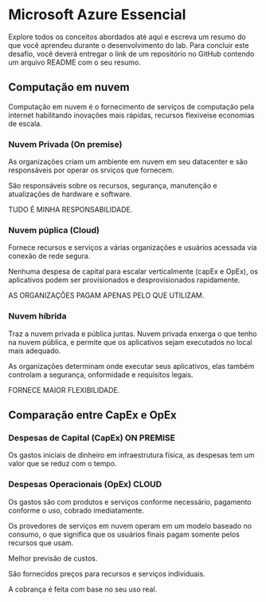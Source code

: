
# Microsoft Azure Essencial

Explore todos os conceitos abordados até aqui e escreva um resumo do que você aprendeu durante o desenvolvimento do lab. Para concluir este desafio, você deverá entregar o link de um repositório no GitHub contendo um arquivo README com o seu resumo. 

## Computação em nuvem
    
Computação em nuvem é o fornecimento de serviços de computação pela internet habilitando inovações mais rápidas, recursos flexiveise economias de escala.


### Nuvem Privada (On premise)

As organizações criam um ambiente em nuvem em seu datacenter e são responsáveis por operar os srviços que fornecem.

São responsáveis sobre os recursos, segurança, manutenção e atualizações de hardware e software.

TUDO É MINHA RESPONSABILIDADE.
### Nuvem púplica (Cloud)

Fornece recursos e serviços a várias organizações e usuários acessada via conexão de rede segura.

Nenhuma despesa de capital para escalar verticalmente (capEx e OpEx), os aplicativos podem ser provisionados e desprovisionados rapidamente.

AS ORGANIZAÇÕES PAGAM APENAS PELO QUE UTILIZAM.
### Nuvem híbrida

Traz a nuvem privada e pública juntas. Nuvem privada enxerga o que tenho na nuvem pública, e permite que os aplicativos sejam executados no local mais adequado.

As organizações determinam onde executar seus aplicativos, elas também controlam a segurança, onformidade e requisitos legais.

FORNECE MAIOR FLEXIBILIDADE.
## Comparação entre CapEx e OpEx

### Despesas de Capital (CapEx) ON PREMISE

Os gastos iniciais de dinheiro em infraestrutura física, as despesas tem um valor que se reduz com o tempo.

### Despesas Operacionais (OpEx) CLOUD

Os gastos são com produtos e serviços conforme necessário, pagamento conforme o uso, cobrado imediatamente.

Os provedores de serviços em nuvem operam em um modelo baseado no consumo, o que significa que os usuários finais pagam somente pelos recursos que usam.

Melhor previsão de custos.

São fornecidos preços para recursos e serviços individuais.

A cobrança é feita com base no seu uso real.




